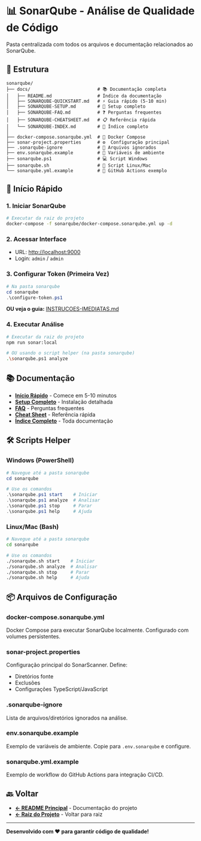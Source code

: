 # 📊 SonarQube - Análise de Qualidade de Código

Pasta centralizada com todos os arquivos e documentação relacionados ao SonarQube.

## 📁 Estrutura

```text
sonarqube/
├── docs/                         # 📚 Documentação completa
│   ├── README.md                 # Índice da documentação
│   ├── SONARQUBE-QUICKSTART.md   # ⚡ Guia rápido (5-10 min)
│   ├── SONARQUBE-SETUP.md        # 🔧 Setup completo
│   ├── SONARQUBE-FAQ.md          # ❓ Perguntas frequentes
│   ├── SONARQUBE-CHEATSHEET.md   # 📋 Referência rápida
│   └── SONARQUBE-INDEX.md        # 📍 Índice completo
│
├── docker-compose.sonarqube.yml  # 🐳 Docker Compose
├── sonar-project.properties      # ⚙️  Configuração principal
├── .sonarqube-ignore             # 🚫 Arquivos ignorados
├── env.sonarqube.example         # 🔐 Variáveis de ambiente
├── sonarqube.ps1                 # 💻 Script Windows
├── sonarqube.sh                  # 🐧 Script Linux/Mac
└── sonarqube.yml.example         # 🔄 GitHub Actions exemplo
```

## 🚀 Início Rápido

### 1. Iniciar SonarQube

```bash
# Executar da raiz do projeto
docker-compose -f sonarqube/docker-compose.sonarqube.yml up -d
```

### 2. Acessar Interface

- URL: <http://localhost:9000>
- Login: `admin` / `admin`

### 3. Configurar Token (Primeira Vez)

```powershell
# Na pasta sonarqube
cd sonarqube
.\configure-token.ps1
```

**OU veja o guia:** [INSTRUCOES-IMEDIATAS.md](sonarqube/INSTRUCOES-IMEDIATAS.md)

### 4. Executar Análise

```bash
# Executar da raiz do projeto
npm run sonar:local

# OU usando o script helper (na pasta sonarqube)
.\sonarqube.ps1 analyze
```

## 📚 Documentação

- **[Início Rápido](docs/SONARQUBE-QUICKSTART.md)** - Comece em 5-10 minutos
- **[Setup Completo](docs/SONARQUBE-SETUP.md)** - Instalação detalhada
- **[FAQ](docs/SONARQUBE-FAQ.md)** - Perguntas frequentes
- **[Cheat Sheet](docs/SONARQUBE-CHEATSHEET.md)** - Referência rápida
- **[Índice Completo](docs/SONARQUBE-INDEX.md)** - Toda documentação

## 🛠️ Scripts Helper

### Windows (PowerShell)

```powershell
# Navegue até a pasta sonarqube
cd sonarqube

# Use os comandos
.\sonarqube.ps1 start    # Iniciar
.\sonarqube.ps1 analyze  # Analisar
.\sonarqube.ps1 stop     # Parar
.\sonarqube.ps1 help     # Ajuda
```

### Linux/Mac (Bash)

```bash
# Navegue até a pasta sonarqube
cd sonarqube

# Use os comandos
./sonarqube.sh start    # Iniciar
./sonarqube.sh analyze  # Analisar
./sonarqube.sh stop     # Parar
./sonarqube.sh help     # Ajuda
```

## 📦 Arquivos de Configuração

### docker-compose.sonarqube.yml

Docker Compose para executar SonarQube localmente. Configurado com volumes persistentes.

### sonar-project.properties

Configuração principal do SonarScanner. Define:

- Diretórios fonte
- Exclusões
- Configurações TypeScript/JavaScript

### .sonarqube-ignore

Lista de arquivos/diretórios ignorados na análise.

### env.sonarqube.example

Exemplo de variáveis de ambiente. Copie para `.env.sonarqube` e configure.

### sonarqube.yml.example

Exemplo de workflow do GitHub Actions para integração CI/CD.

## 🔙 Voltar

- **[← README Principal](../README.md)** - Documentação do projeto
- **[← Raiz do Projeto](../)** - Voltar para raiz

---

**Desenvolvido com ❤️ para garantir código de qualidade!**
